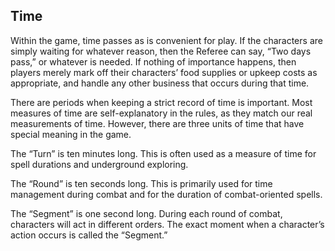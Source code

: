 ## Time

Within the game, time passes as is convenient for play. If the characters are simply waiting for whatever reason, then the Referee can say, “Two days pass,” or whatever is needed. If nothing of importance happens, then players merely mark off their characters’ food supplies or upkeep costs as appropriate, and handle any other business that occurs during that time.

There are periods when keeping a strict record of time is important. Most measures of time are self-explanatory in the rules, as they match our real measurements of time. However, there are three units of time that have special meaning in the game.

The “Turn” is ten minutes long. This is often used as a measure of time for spell durations and underground exploring.

The “Round” is ten seconds long. This is primarily used for time management during combat and for the duration of combat-oriented spells.

The “Segment” is one second long. During each round of combat, characters will act in different orders. The exact moment when a character’s action occurs is called the “Segment.”

